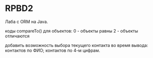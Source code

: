 # RPBD2
Лаба с ORM на Java.

коды compareTo() для объектов:
0 - объекты равны
2 - объекты отличаются


добавить возможность выбора текущего контакта во время вывода:
контактов по ФИО;
контактов по 4-м цифрам.
